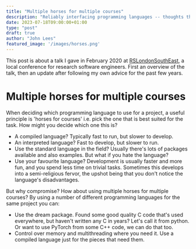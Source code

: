 ```yaml
---
title: "Multiple horses for multiple courses"
description: "Reliably interfacing programming languages -- thoughts three years on"
date: 2023-07-18T09:00:00+01:00
type: "post"
draft: true
author: "John Lees"
featured_image: '/images/horses.png'
---
```

This post is about a talk I gave in February 2020 at [RSLondonSouthEast](https://rslondon.ac.uk/rslondonse-2020/),
a local conference for research software engineers. First an overview of the talk, then an update
after following my own advice for the past few years.

# Multiple horses for multiple courses

When deciding which programming language to use for a project, a useful principle
is 'horses for courses' i.e. pick the one that is best suited for the task. How
might you decide which one this is?

- A compiled language? Typically fast to run, but slower to develop.
- An interpreted language? Fast to develop, but slower to run.
- Use the standard language in the field? Usually there's lots of packages available
and also examples. But what if you hate the language?
- Use your favourite language? Development is usually faster and more fun, and you
spend less time on trivial tasks. Sometimes this develops into a semi-religious fervor,
the upshot being that you don't notice the language's disadvantages.

But why compromise? How about using multiple horses for multiple courses? By using
a number of different programming languages for the same project you can:
- Use the dream package. Found some good quality C code that's used everywhere, but haven't written
any C in years? Let's call it from python. Or want to use PyTorch from some C++ code, we can do that too.
- Control over memory and multithreading where you need it. Use a compiled language
just for the pieces that need them.
